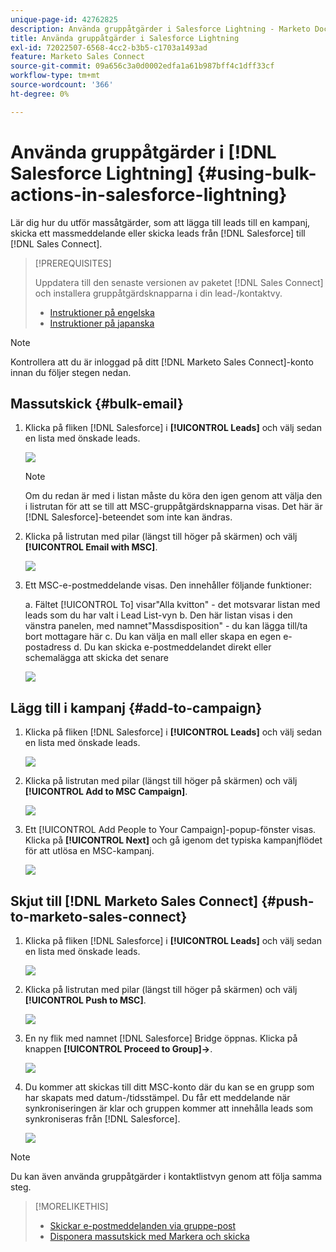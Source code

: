 ```yaml
---
unique-page-id: 42762825
description: Använda gruppåtgärder i Salesforce Lightning - Marketo Docs - produktdokumentation
title: Använda gruppåtgärder i Salesforce Lightning
exl-id: 72022507-6568-4cc2-b3b5-c1703a1493ad
feature: Marketo Sales Connect
source-git-commit: 09a656c3a0d0002edfa1a61b987bff4c1dff33cf
workflow-type: tm+mt
source-wordcount: '366'
ht-degree: 0%

---
```


# Använda gruppåtgärder i [!DNL Salesforce Lightning] {#using-bulk-actions-in-salesforce-lightning}

Lär dig hur du utför massåtgärder, som att lägga till leads till en kampanj, skicka ett massmeddelande eller skicka leads från [!DNL Salesforce] till [!DNL Sales Connect].

>[!PREREQUISITES]
>
>Uppdatera till den senaste versionen av paketet [!DNL Sales Connect] och installera gruppåtgärdsknapparna i din lead-/kontaktvy.
>
>* [Instruktioner på engelska](assets/sf-guide-for-lightning-en.pdf)
>* [Instruktioner på japanska](assets/sf-guide-for-lightning-ja.pdf)

>[!NOTE]
>
>Kontrollera att du är inloggad på ditt [!DNL Marketo Sales Connect]-konto innan du följer stegen nedan.

## Massutskick {#bulk-email}

1. Klicka på fliken [!DNL Salesforce] i **[!UICONTROL Leads]** och välj sedan en lista med önskade leads.

   ![](assets/one-6.png)

   >[!NOTE]
   >
   >Om du redan är med i listan måste du köra den igen genom att välja den i listrutan för att se till att MSC-gruppåtgärdsknapparna visas. Det här är [!DNL Salesforce]-beteendet som inte kan ändras.

1. Klicka på listrutan med pilar (längst till höger på skärmen) och välj **[!UICONTROL Email with MSC]**.

   ![](assets/two-6.png)

1. Ett MSC-e-postmeddelande visas. Den innehåller följande funktioner:

   a. Fältet [!UICONTROL To] visar&quot;Alla kvitton&quot; - det motsvarar listan med leads som du har valt i Lead List-vyn
b. Den här listan visas i den vänstra panelen, med namnet&quot;Massdisposition&quot; - du kan lägga till/ta bort mottagare här
c. Du kan välja en mall eller skapa en egen e-postadress
d. Du kan skicka e-postmeddelandet direkt eller schemalägga att skicka det senare

   ![](assets/three-5.png)

## Lägg till i kampanj {#add-to-campaign}

1. Klicka på fliken [!DNL Salesforce] i **[!UICONTROL Leads]** och välj sedan en lista med önskade leads.

   ![](assets/four-4.png)

1. Klicka på listrutan med pilar (längst till höger på skärmen) och välj **[!UICONTROL Add to MSC Campaign]**.

   ![](assets/five-4.png)

1. Ett [!UICONTROL Add People to Your Campaign]-popup-fönster visas. Klicka på **[!UICONTROL Next]** och gå igenom det typiska kampanjflödet för att utlösa en MSC-kampanj.

   ![](assets/six-1.png)

## Skjut till [!DNL Marketo Sales Connect] {#push-to-marketo-sales-connect}

1. Klicka på fliken [!DNL Salesforce] i **[!UICONTROL Leads]** och välj sedan en lista med önskade leads.

   ![](assets/seven-2.png)

1. Klicka på listrutan med pilar (längst till höger på skärmen) och välj **[!UICONTROL Push to MSC]**.

   ![](assets/eight-2.png)

1. En ny flik med namnet [!DNL Salesforce] Bridge öppnas. Klicka på knappen **[!UICONTROL Proceed to Group]→**.

   ![](assets/nine-2.png)

1. Du kommer att skickas till ditt MSC-konto där du kan se en grupp som har skapats med datum-/tidsstämpel. Du får ett meddelande när synkroniseringen är klar och gruppen kommer att innehålla leads som synkroniseras från [!DNL Salesforce].

   ![](assets/ten-1.png)

>[!NOTE]
>
>Du kan även använda gruppåtgärder i kontaktlistvyn genom att följa samma steg.

>[!MORELIKETHIS]
>
>* [Skickar e-postmeddelanden via gruppe-post](/help/marketo/product-docs/marketo-sales-connect/email/using-the-compose-window/sending-emails-via-group-email.md)
>* [Disponera massutskick med Markera och skicka](/help/marketo/product-docs/marketo-sales-connect/email/using-the-compose-window/composing-bulk-emails-with-select-and-send.md#sending-emails)
